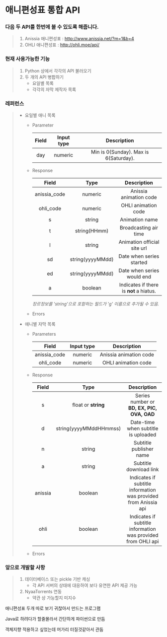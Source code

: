 # 애니편성표 통합 API

### 다음 두 API를 한번에 볼 수 있도록 해줍니다.
>   1. Anissia 애니편성표  : http://www.anissia.net/?m=1&b=4
>   2. OHLI 애니편성표     : http://ohli.moe/api/



### 현재 사용가능한 기능
>   1. Python 상에서 각각의 API 불러오기
>   2. 두 개의 API 병합하기
>       * 요일별 목록 
>       * 각각의 자막 제작자 목록


### 레퍼런스
>* 요일별 애니 목록
>    * Parameter
>
>       | Field |   Input type  |              Description              |
>       |:-----:|:-------------:|:-------------------------------------:|
>       | day   | numeric       | Min is 0(Sunday). Max is 6(Saturday). |
>
>   * Response
>
>       |     Field    |       Type       |             Description                 |
>       |:------------:|:----------------:|:---------------------------------------:|
>       | anissia_code | numeric          | Anissia animation code                  |
>       | ohli_code    | numeric          | OHLI animation code                     |   
>       | s            | string           | Animation name                          |
>       | t            | string(HHmm)     | Broadcasting air time                   |
>       | l            | string           | Animation official site url             |
>       | sd           | string(yyyyMMdd) | Date when series started                |
>       | ed           | string(yyyyMMdd) | Date when series would end              |
>       | a            | boolean          | Indicates if there is **not** a hiatus. |
>
>       *장르정보를 'string'으로 포함하는 필드가 'g' 이름으로 추가될 수 있음.*
>
>   * Errors
>
>
>* 애니별 자막 목록
>   * Parameters
>
>       |     Field    | Input type |       Description      |
>       |:------------:|:----------:|:----------------------:|
>       | anissia_code | numeric    | Anissia animation code |
>       | ohli_code    | numeric    | OHLI animation code    |
>
>   * Response
> 
>       |  Field  |           Type         |                           Description                           |
>       |:-------:|:----------------------:|:---------------------------------------------------------------:|
>       | s       | float or **string**    | Series number or **BD, EX, PIC, OVA, OAD**                      |
>       | d       | string(yyyyMMddHHmmss) | Date-time when subtitle is uploaded                             |
>       | n       | string                 | Subtitle publisher name                                         |
>       | a       | string                 | Subtitle download link                                          |
>       | anissia | boolean                | Indicates if subtitle information was provided from Anissia api |
>       | ohli    | boolean                | Indicates if subtitle information was provided from OHLI api    |
>
>   * Errors
>
>

### 앞으로 개발할 사항
>   1. 데이터베이스 또는 pickle 기반 캐싱
>       * 각 API 서버의 상태에 대응하여 보다 유연한 API 제공 가능
>   2. NyaaTorrents 연동
>       * 약관 상 가능할지 미지수




애니편성표 두개 따로 보기 귀찮아서 만드는 프로그램

Java로 하려다가 할줄몰라서 간단하게 파이썬으로 만듬

객체지향 적용하고 싶었는데 머가리 터질것같아서 관둠
